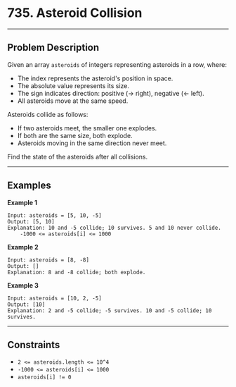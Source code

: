 # 735. Asteroid Collision

---

## Problem Description

Given an array `asteroids` of integers representing asteroids in a row, where:

- The index represents the asteroid's position in space.
- The absolute value represents its size.
- The sign indicates direction: positive (→ right), negative (← left).
- All asteroids move at the same speed.

Asteroids collide as follows:

- If two asteroids meet, the smaller one explodes.
- If both are the same size, both explode.
- Asteroids moving in the same direction never meet.

Find the state of the asteroids after all collisions.

---

## Examples

**Example 1**

```
Input: asteroids = [5, 10, -5]
Output: [5, 10]
Explanation: 10 and -5 collide; 10 survives. 5 and 10 never collide.
    -1000 <= asteroids[i] <= 1000
```

**Example 2**

```
Input: asteroids = [8, -8]
Output: []
Explanation: 8 and -8 collide; both explode.
```

**Example 3**

```
Input: asteroids = [10, 2, -5]
Output: [10]
Explanation: 2 and -5 collide; -5 survives. 10 and -5 collide; 10 survives.
```

---

## Constraints

- `2 <= asteroids.length <= 10^4`
- `-1000 <= asteroids[i] <= 1000`
- `asteroids[i] != 0`
